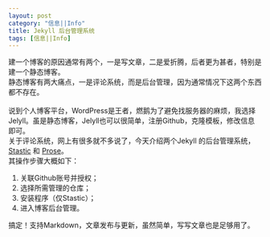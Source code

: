 ```yaml
---
layout: post
category: "信息||Info"
title: Jekyll 后台管理系统
tags: [信息||Info]
---
```

建一个博客的原因通常有两个，一是写文章，二是爱折腾，后者更为甚者，特别是建一个静态博客。<br>
静态博客有两大痛点，一是评论系统，而是后台管理，因为通常情况下这两个东西都不存在。<br><br>
说到个人博客平台，WordPress是王者，燃鹅为了避免找服务器的麻烦，我选择Jelyll。虽是静态博客，Jelyll也可以很简单，注册Github，克隆模板，修改信息即可。<br>
关于评论系统，网上有很多就不多说了，今天介绍两个Jekyll 的后台管理系统，
[Stastic](https://editor.stastic.net/) 和 [Prose](http://prose.io/)。<br>
其操作步骤大概如下：<br>
1. 关联Github账号并授权；<br>
2. 选择所需管理的仓库；<br>
3. 安装程序（仅Stastic）；<br>
4. 进入博客后台管理。<br>


搞定！支持Markdown，文章发布与更新，虽然简单，写写文章也是足够用了。


